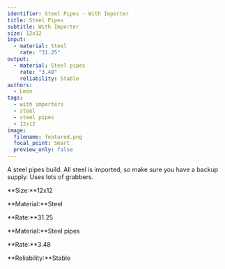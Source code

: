 ```yaml
---
identifier: Steel Pipes - With Importer
title: Steel Pipes
subtitle: With Importer
size: 12x12
input:
  - material: Steel
    rate: "31.25"
output:
  - material: Steel pipes
    rate: "3.48"
    reliability: Stable
authors:
  - Leon
tags:
  - with importers
  - steel
  - steel pipes
  - 12x12
image:
  filename: featured.png
  focal_point: Smart
  preview_only: false
---
```

A steel pipes build. All steel is imported, so make sure you have a backup supply. Uses lots of grabbers.

**Size:**12x12

**Material:**Steel

**Rate:**31.25

**Material:**Steel pipes

**Rate:**3.48

**Reliability:**Stable